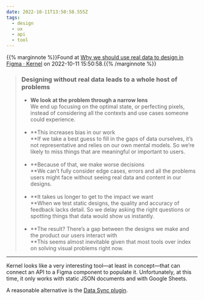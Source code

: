 ```yaml
---
date: 2022-10-11T13:50:58.555Z
tags:
  - design
  - ux
  - api
  - tool
---
```

{{% marginnote %}}Found at [Why we should use real data to design in Figma · Kernel](https://usekernel.com/blog/using-real-data-in-figma) on 2022-10-11 15:50:58.{{% /marginnote %}}

> ### Designing without real data leads to a whole host of problems  
>
>*   **We look at the problem through a narrow lens**  
    We end up focusing on the optimal state, or perfecting pixels, instead of considering all the contexts and use cases someone could experience.  
    ‍
>*   **This increases bias in our work  
    **If we take a best guess to fill in the gaps of data ourselves, it’s not representative and relies on our own mental models. So we’re likely to miss things that are meaningful or important to users.  
    ‍
>*   **Because of that, we make worse decisions  
    **We can’t fully consider edge cases, errors and all the problems users might face without seeing real data and content in our designs.  
    ‍
>*   **It takes us longer to get to the impact we want  
    **When we test static designs, the quality and accuracy of feedback lacks detail. So we delay asking the right questions or spotting things that data would show us instantly.   
    ‍
>*   **The result? There’s a gap between the designs we make and the product our users interact with  
    **This seems almost inevitable given that most tools over index on solving visual problems right now.



---
Kernel looks like a very interesting tool—at least in concept—that can connect an API to a Figma component to populate it. Unfortunately, at this time, it only works with static JSON documents and with Google Sheets.

A reasonable alternative is the [Data Sync plugin](https://www.figma.com/community/plugin/784880696244762700).